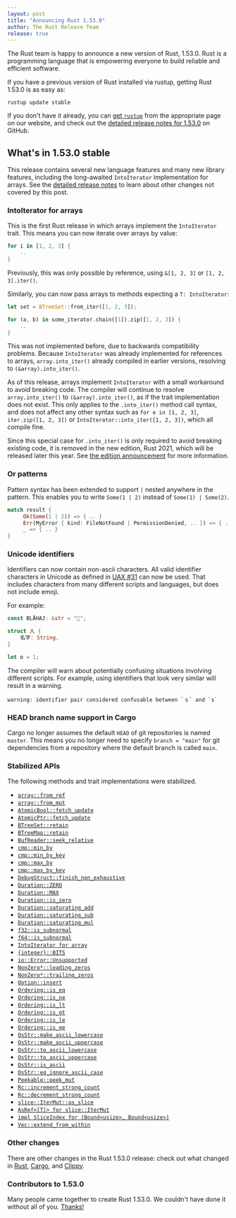 ```yaml
---
layout: post
title: "Announcing Rust 1.53.0"
author: The Rust Release Team
release: true
---
```


The Rust team is happy to announce a new version of Rust, 1.53.0. Rust is a
programming language that is empowering everyone to build reliable and
efficient software.

If you have a previous version of Rust installed via rustup, getting Rust
1.53.0 is as easy as:

```console
rustup update stable
```

If you don't have it already, you can [get `rustup`][install]
from the appropriate page on our website, and check out the
[detailed release notes for 1.53.0][notes] on GitHub.

[install]: https://www.rust-lang.org/install.html
[notes]: https://github.com/rust-lang/rust/blob/master/RELEASES.md#version-1530-2021-06-17

## What's in 1.53.0 stable

This release contains several new language features and many new library features,
including the long-awaited `IntoIterator` implementation for arrays.
See the [detailed release notes](https://github.com/rust-lang/rust/blob/master/RELEASES.md#version-1530-2021-06-17)
to learn about other changes not covered by this post.

### IntoIterator for arrays

This is the first Rust release in which arrays implement the `IntoIterator` trait.
This means you can now iterate over arrays by value:

```rust
for i in [1, 2, 3] {
    ..
}
```

Previously, this was only possible by reference, using `&[1, 2, 3]` or `[1, 2, 3].iter()`.

Similarly, you can now pass arrays to methods expecting a `T: IntoIterator`:

```rust
let set = BTreeSet::from_iter([1, 2, 3]);
```

```rust
for (a, b) in some_iterator.chain([1]).zip([1, 2, 3]) {
    ..
}
```

This was not implemented before, due to backwards compatibility problems.
Because `IntoIterator` was already implemented for references to arrays,
`array.into_iter()` already compiled in earlier versions,
resolving to `(&array).into_iter()`.

As of this release, arrays implement `IntoIterator` with a small workaround to avoid breaking code.
The compiler will continue to resolve `array.into_iter()` to `(&array).into_iter()`,
as if the trait implementation does not exist.
This only applies to the `.into_iter()` method call syntax, and does not
affect any other syntax such as `for e in [1, 2, 3]`, `iter.zip([1, 2, 3])` or
`IntoIterator::into_iter([1, 2, 3])`, which all compile fine.

Since this special case for `.into_iter()` is only required to avoid breaking existing code,
it is removed in the new edition, Rust 2021, which will be released later this year.
See [the edition announcement](https://blog.rust-lang.org/2021/05/11/edition-2021.html#intoiterator-for-arrays)
for more information.

### Or patterns

Pattern syntax has been extended to support `|` nested anywhere in the pattern.
This enables you to write `Some(1 | 2)` instead of `Some(1) | Some(2)`.

```rust
match result {
     Ok(Some(1 | 2)) => { .. }
     Err(MyError { kind: FileNotFound | PermissionDenied, .. }) => { .. }
     _ => { .. }
}
```

### Unicode identifiers

Identifiers can now contain non-ascii characters.
All valid identifier characters in Unicode as defined in [UAX #31](https://unicode.org/reports/tr31/) can now be used.
That includes characters from many different scripts and languages, but does not include emoji.

For example:

```rust
const BLÅHAJ: &str = "🦈";

struct 人 {
    名字: String,
}

let α = 1;
```

The compiler will warn about potentially confusing situations involving different scripts.
For example, using identifiers that look very similar will result in a warning.

```
warning: identifier pair considered confusable between `ｓ` and `s`
```

### HEAD branch name support in Cargo

Cargo no longer assumes the default `HEAD` of git repositories is named `master`.
This means you no longer need to specify `branch = "main"` for git dependencies
from a repository where the default branch is called `main`.

### Stabilized APIs

The following methods and trait implementations were stabilized.

- [`array::from_ref`](https://doc.rust-lang.org/stable/std/array/fn.from_ref.html)
- [`array::from_mut`](https://doc.rust-lang.org/stable/std/array/fn.from_mut.html)
- [`AtomicBool::fetch_update`](https://doc.rust-lang.org/stable/std/sync/atomic/struct.AtomicBool.html#method.fetch_update)
- [`AtomicPtr::fetch_update`](https://doc.rust-lang.org/stable/std/sync/atomic/struct.AtomicPtr.html#method.fetch_update)
- [`BTreeSet::retain`](https://doc.rust-lang.org/stable/std/collections/struct.BTreeSet.html#method.retain)
- [`BTreeMap::retain`](https://doc.rust-lang.org/stable/std/collections/struct.BTreeMap.html#method.retain)
- [`BufReader::seek_relative`](https://doc.rust-lang.org/stable/std/io/struct.BufReader.html#method.seek_relative)
- [`cmp::min_by`](https://doc.rust-lang.org/stable/std/cmp/fn.min_by.html)
- [`cmp::min_by_key`](https://doc.rust-lang.org/stable/std/cmp/fn.min_by_key.html)
- [`cmp::max_by`](https://doc.rust-lang.org/stable/std/cmp/fn.max_by.html)
- [`cmp::max_by_key`](https://doc.rust-lang.org/stable/std/cmp/fn.max_by_key.html)
- [`DebugStruct::finish_non_exhaustive`](https://doc.rust-lang.org/stable/std/fmt/struct.DebugStruct.html#method.finish_non_exhaustive)
- [`Duration::ZERO`](https://doc.rust-lang.org/stable/std/time/struct.Duration.html#associatedconstant.ZERO)
- [`Duration::MAX`](https://doc.rust-lang.org/stable/std/time/struct.Duration.html#associatedconstant.MAX)
- [`Duration::is_zero`](https://doc.rust-lang.org/stable/std/time/struct.Duration.html#method.is_zero)
- [`Duration::saturating_add`](https://doc.rust-lang.org/stable/std/time/struct.Duration.html#method.saturating_add)
- [`Duration::saturating_sub`](https://doc.rust-lang.org/stable/std/time/struct.Duration.html#method.saturating_sub)
- [`Duration::saturating_mul`](https://doc.rust-lang.org/stable/std/time/struct.Duration.html#method.saturating_mul)
- [`f32::is_subnormal`](https://doc.rust-lang.org/stable/std/primitive.f32.html#method.is_subnormal)
- [`f64::is_subnormal`](https://doc.rust-lang.org/stable/std/primitive.f64.html#method.is_subnormal)
- [`IntoIterator for array`](https://doc.rust-lang.org/stable/std/primitive.array.html#impl-IntoIterator)
- [`{integer}::BITS`](https://doc.rust-lang.org/stable/std/primitive.usize.html#associatedconstant.BITS)
- [`io::Error::Unsupported`](https://doc.rust-lang.org/stable/std/io/enum.ErrorKind.html#variant.Unsupported)
- [`NonZero*::leading_zeros`](https://doc.rust-lang.org/stable/std/num/struct.NonZeroU32.html#method.leading_zeros)
- [`NonZero*::trailing_zeros`](https://doc.rust-lang.org/stable/std/num/struct.NonZeroU32.html#method.trailing_zeros)
- [`Option::insert`](https://doc.rust-lang.org/stable/std/option/enum.Option.html#method.insert)
- [`Ordering::is_eq`](https://doc.rust-lang.org/stable/std/cmp/enum.Ordering.html#method.is_eq)
- [`Ordering::is_ne`](https://doc.rust-lang.org/stable/std/cmp/enum.Ordering.html#method.is_ne)
- [`Ordering::is_lt`](https://doc.rust-lang.org/stable/std/cmp/enum.Ordering.html#method.is_lt)
- [`Ordering::is_gt`](https://doc.rust-lang.org/stable/std/cmp/enum.Ordering.html#method.is_gt)
- [`Ordering::is_le`](https://doc.rust-lang.org/stable/std/cmp/enum.Ordering.html#method.is_le)
- [`Ordering::is_ge`](https://doc.rust-lang.org/stable/std/cmp/enum.Ordering.html#method.is_ge)
- [`OsStr::make_ascii_lowercase`](https://doc.rust-lang.org/stable/std/ffi/struct.OsStr.html#method.make_ascii_lowercase)
- [`OsStr::make_ascii_uppercase`](https://doc.rust-lang.org/stable/std/ffi/struct.OsStr.html#method.make_ascii_uppercase)
- [`OsStr::to_ascii_lowercase`](https://doc.rust-lang.org/stable/std/ffi/struct.OsStr.html#method.to_ascii_lowercase)
- [`OsStr::to_ascii_uppercase`](https://doc.rust-lang.org/stable/std/ffi/struct.OsStr.html#method.to_ascii_uppercase)
- [`OsStr::is_ascii`](https://doc.rust-lang.org/stable/std/ffi/struct.OsStr.html#method.is_ascii)
- [`OsStr::eq_ignore_ascii_case`](https://doc.rust-lang.org/stable/std/ffi/struct.OsStr.html#method.eq_ignore_ascii_case)
- [`Peekable::peek_mut`](https://doc.rust-lang.org/stable/std/iter/struct.Peekable.html#method.peek_mut)
- [`Rc::increment_strong_count`](https://doc.rust-lang.org/stable/std/rc/struct.Rc.html#method.increment_strong_count)
- [`Rc::decrement_strong_count`](https://doc.rust-lang.org/stable/std/rc/struct.Rc.html#method.decrement_strong_count)
- [`slice::IterMut::as_slice`](https://doc.rust-lang.org/stable/std/slice/struct.IterMut.html#method.as_slice)
- [`AsRef<[T]> for slice::IterMut`](https://doc.rust-lang.org/stable/std/slice/struct.IterMut.html#impl-AsRef%3C%5BT%5D%3E)
- [`impl SliceIndex for (Bound<usize>, Bound<usize>)`](https://doc.rust-lang.org/stable/std/primitive.tuple.html#impl-SliceIndex%3C%5BT%5D%3E)
- [`Vec::extend_from_within`](https://doc.rust-lang.org/stable/std/vec/struct.Vec.html#method.extend_from_within)

### Other changes

There are other changes in the Rust 1.53.0 release:
check out what changed in
[Rust](https://github.com/rust-lang/rust/blob/master/RELEASES.md#version-1530-2021-06-17),
[Cargo](https://github.com/rust-lang/cargo/blob/master/CHANGELOG.md#cargo-153-2021-06-17),
and [Clippy](https://github.com/rust-lang/rust-clippy/blob/master/CHANGELOG.md#rust-153).

### Contributors to 1.53.0

Many people came together to create Rust 1.53.0.
We couldn't have done it without all of you.
[Thanks!](https://thanks.rust-lang.org/rust/1.53.0/)
